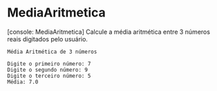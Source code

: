 # MediaAritmetica
[console: MediaAritmetica] Calcule a média aritmética entre 3 números reais digitados pelo usuário.

`Média Aritmética de 3 números` 

```
Digite o primeiro número: 7
Digite o segundo número: 9
Digite o terceiro número: 5  
Média: 7.0
```